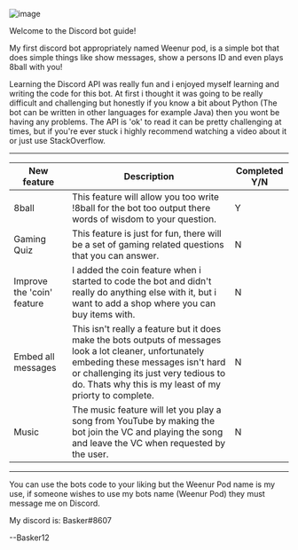 ![image](https://user-images.githubusercontent.com/71788109/110173551-ac3c6c80-7df6-11eb-8e36-75ff32325c0f.png)

Welcome to the Discord bot guide!

My first discord bot appropriately named Weenur pod, is a simple
bot that does simple things like show messages, show a persons ID
and even plays 8ball with you!

Learning the Discord API was really fun and i enjoyed myself learning
and writing the code for this bot. At first i thought it was going to be 
really difficult and challenging but honestly if you know a bit about 
Python (The bot can be written in other languages for example Java)
then you wont be having any problems. The API is 'ok' to read it
can be pretty challenging at times, but if you're ever stuck i 
highly recommend watching a video about it or just use StackOverflow.

--------------------------------------------------------------------------------------------------------------------------------------------------------------------------------
| New feature | Description | Completed Y/N |
| --- | --- | --- |
| 8ball | This feature will allow you too write !8ball <question> for the bot too output there words of wisdom to your question. | Y |
| Gaming Quiz | This feature is just for fun, there will be a set of gaming related questions that you can answer. | N |
| Improve the 'coin' feature | I added the coin feature when i started to code the bot and didn't really do anything else with it, but i want to add a shop where you can buy items with. | N |
| Embed all messages | This isn't really a feature but it does make the bots outputs of messages look a lot cleaner, unfortunately embeding these messages isn't hard or challenging its just very tedious to do. Thats why this is my least of my priorty to complete. | N | 
| Music | The music feature will let you play a song from YouTube by making the bot join the VC and playing the song and leave the VC when requested by the user. | N |
--------------------------------------------------------------------------------------------------------------------------------------------------------------------------------
  
You can use the bots code to your liking but the Weenur Pod name is my use,
if someone wishes to use my bots name (Weenur Pod) they must message me on 
Discord.

My discord is: Basker#8607

--Basker12
